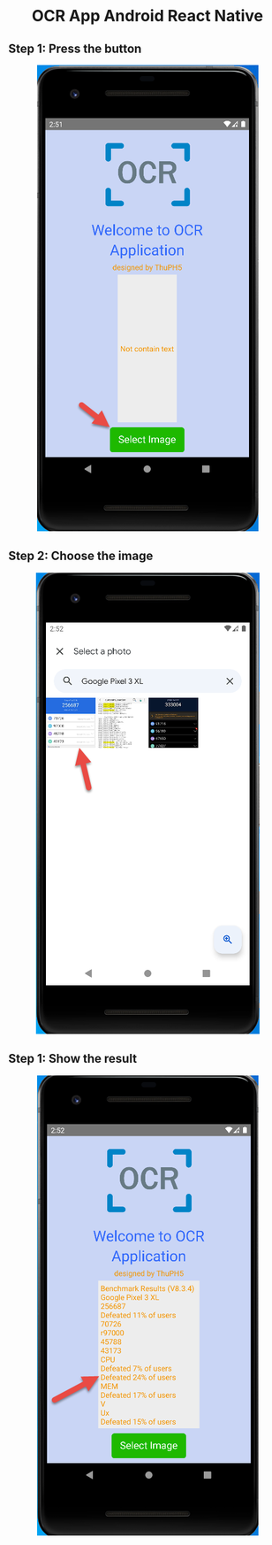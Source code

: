 <br />
<div align="center">
    <h1 align="center">OCR App Android React Native</h3>
</div>

## Step 1: Press the button

<p align="center">
<img src="picture/select-image.png" />
</p>

## Step 2: Choose the image

<p align="center">
<img src="picture/choose-image.png" />
</p>

## Step 1: Show the result

<p align="center">
<img src="picture/result-ocr.png" />
</p>